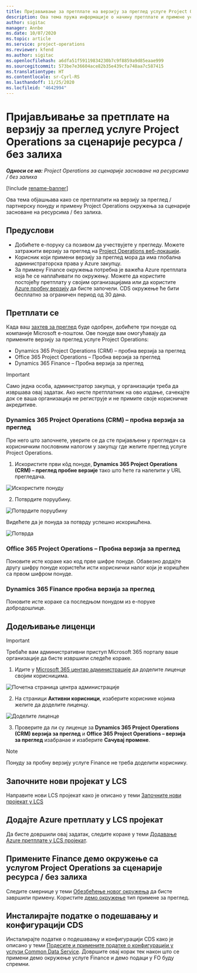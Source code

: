 ```yaml
---
title: Пријављивање за претплате на верзију за преглед услуге Project Operations за сценарије ресурса / без залиха
description: Ова тема пружа информације о начину претплате и примене услуге Project Operations за сценарије засноване на ресурсима / без залиха.
author: sigitac
manager: Annbe
ms.date: 10/07/2020
ms.topic: article
ms.service: project-operations
ms.reviewer: kfend
ms.author: sigitac
ms.openlocfilehash: a6dfa51f59119834230b7c9f8859a9d85eaae999
ms.sourcegitcommit: 573be7e36604ace82b35e439cfa748aa7c587415
ms.translationtype: HT
ms.contentlocale: sr-Cyrl-RS
ms.lasthandoff: 11/25/2020
ms.locfileid: "4642994"
---
```

# <a name="sign-up-for-project-operations-preview-subscriptions-for-resource-non-stocked-scenarios"></a>Пријављивање за претплате на верзију за преглед услуге Project Operations за сценарије ресурса / без залиха

_**Односи се на:** Project Operations за сценарије засноване на ресурсима / без залиха_

[!include [rename-banner](~/includes/cc-data-platform-banner.md)]

Ова тема објашњава како се претплатити на верзију за преглед / партнерску понуду и примену Project Operations окружења за сценарије засноване на ресурсима / без залиха.

## <a name="prerequisites"></a>Предуслови

- Добићете е-поруку са позивом да учествујете у прегледу. Можете затражити верзију за преглед на [Project Operations веб-локацији](https://dynamics.microsoft.com/en-us/project-operations/overview/).
- Корисник који примени верзију за преглед мора да има глобална администраторска права у Azure закупцу.
- За примену Finance окружења потребна је важећа Azure претплата која ће се наплаћивати по окружењу. Можете да користите постојећу претплату у својим организацијама или да користите [Azure пробну верзију](https://azure.microsoft.com/en-us/free/) да бисте започели. CDS окружење ће бити бесплатно за ограничен период од 30 дана.

## <a name="subscribe"></a>Претплати се

Када ваш [захтев за преглед](https://forms.office.com/FormsPro/Pages/ResponsePage.aspx?id=v4j5cvGGr0GRqy180BHbR56j8lZs0FdAvwT75_WNFyxUMkRDV1NYQU5TNjE2VjhKOVBUNVg2R0s1NC4u) буде одобрен, добићете три понуде од компаније Microsoft е-поштом. Ове понуде вам омогућавају да примените верзију за преглед услуге Project Operations:

- Dynamics 365 Project Operations (CRM) – пробна верзија за преглед
- Office 365 Project Operations – Пробна верзија за преглед
- Dynamics 365 Finance – Пробна верзија за преглед

> [!IMPORTANT]
> Само једна особа, администратор закупца, у организацији треба да извршава овај задатак. Ако нисте претплатник на ово издање, сачекајте док се ваша организација не региструје и не примите своје корисничке акредитиве.

### <a name="dynamics-365-project-operations-crm---preview-trial"></a>Dynamics 365 Project Operations (CRM) – пробна верзија за преглед 

Пре него што започнете, уверите се да сте пријављени у прегледач са корисничким пословним налогом у закупцу где желите преглед услуге Project Operations.

1. Искористите први кôд понуде, **Dynamics 365 Project Operations (CRM) – преглед пробне верзије** тако што ћете га налепити у URL прегледача.

![Искористите понуду](./media/16RedeemFirstOfferNew.png)

2. Потврдите поруџбину.

![Потврдите поруџбину](./media/17ConfirmOrderNew.png)

Видећете да је понуда за потврду успешно искоришћена.

![Потврда](./media/18OrderConfirmationNew.png)

### <a name="office-365-project-operations---preview-trial"></a>Office 365 Project Operations – Пробна верзија за преглед

Поновите исте кораке као код прве шифре понуде. Обавезно додајте другу шифру понуде користећи исти кориснички налог који је коришћен са првом шифром понуде.

### <a name="dynamics-365-finance-preview-trial"></a>Dynamics 365 Finance пробна верзија за преглед

Поновите исте кораке са последњом понудом из е-поруке добродошлице.

## <a name="assign-licenses"></a>Додељивање лиценци

> [!IMPORTANT]
> Требаће вам административни приступ Microsoft 365 порталу ваше организације да бисте извршили следеће кораке.

1. Идите у [Microsoft 365 центар администрације](https://portal.office.com/) да доделите лиценце својим корисницима.

![Почетна страница центра администрације](./media/14AdminPortal.png)

2. На страници **Активни корисници**, изаберите кориснике којима желите да доделите лиценцу.

![Доделите лиценце](./media/15AssignLicenses.png)

3. Проверите да ли су лиценце за **Dynamics 365 Project Operations (CRM) верзија за преглед** и **Office 365 Project Operations – верзија за преглед** изабранае и изаберите **Сачувај промене**.

> [!NOTE]
> Понуду за пробну верзију услуге Finance не треба доделити кориснику.

## <a name="start-a-new-project-in-lcs"></a>Започните нови пројекат у LCS

Направите нови LCS пројекат како је описано у теми [Започните нови пројекат у LCS](create-lcs-project.md)

## <a name="add-an-azure-subscription-to-an-lcs-project"></a>Додајте Azure претплату у LCS пројекат

Да бисте довршили овај задатак, следите кораке у теми [Додавање Azure претплате у LCS пројекат](resource-add-azure-subscription-lcs-project.md).

## <a name="deploy-finance-demo-environment-with-project-operations-for-resourcenon-stocked-scenarios"></a>Примените Finance демо окружење са услугом Project Operations за сценарије ресурса / без залиха

Следите смернице у теми [Обезбеђење новог окружења](resource-provision-new-environment.md) да бисте завршили примену. Користите [демо окружење](https://docs.microsoft.com/dynamics365/fin-ops-core/dev-itpro/deployment/deploy-demo-environment) тип примене за преглед. 

## <a name="install-cds-setup-and-configuration-data"></a>Инсталирајте податке о подешавању и конфигурацији CDS

Инсталирајте податке о подешавању и конфигурацији CDS како је описано у теми [Подесите и примените податке о конфигурацији у услузи Common Data Service](resource-apply-pro-setup-config-data.md).
Довршите овај корак тек након што се примени демо окружење услуге Finance и демо подаци у FO буду спремни.
